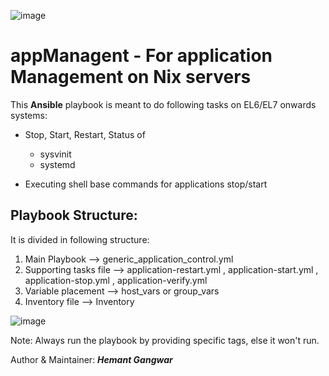 ![image](https://user-images.githubusercontent.com/38517925/86527948-5f983e80-bec1-11ea-9be7-03a6cc7792c8.png)

# appManagent - For application Management on Nix servers

This **Ansible** playbook is meant to do following tasks on EL6/EL7 onwards systems:

- Stop, Start, Restart, Status of
  - sysvinit
  - systemd
  
- Executing shell base commands for applications stop/start

## **Playbook Structure**:

It is divided in following structure:

1. Main Playbook --> generic_application_control.yml
2. Supporting tasks file --> application-restart.yml , application-start.yml , application-stop.yml , application-verify.yml
3. Variable placement --> host_vars or group_vars
4. Inventory file --> Inventory

![image](https://user-images.githubusercontent.com/38517925/98974756-4708f680-253b-11eb-8276-106ad5253412.png)

Note: Always run the playbook by providing specific tags, else it won't run.

Author & Maintainer: ***Hemant Gangwar***
